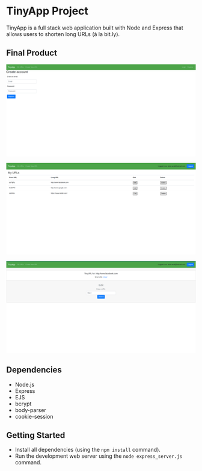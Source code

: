 # TinyApp Project

TinyApp is a full stack web application built with Node and Express that allows users to shorten long URLs (à la bit.ly).

## Final Product

!["Screenshot of Register page"](https://github.com/halyosyx/tinyapp/blob/master/docs/register-page.png)

!["Screenshot of URLs page"](https://github.com/halyosyx/tinyapp/blob/master/docs/urls-page.png)

!["Screenshot of Edits page"](https://github.com/halyosyx/tinyapp/blob/master/docs/edit-page.png)

## Dependencies

- Node.js
- Express
- EJS
- bcrypt
- body-parser
- cookie-session

## Getting Started

- Install all dependencies (using the `npm install` command).
- Run the development web server using the `node express_server.js` command.

